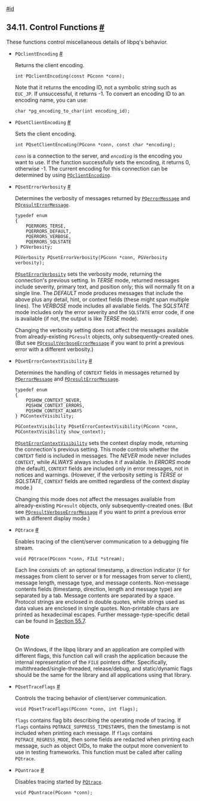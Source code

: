 [#id](#LIBPQ-CONTROL)

## 34.11. Control Functions [#](#LIBPQ-CONTROL)

These functions control miscellaneous details of libpq's behavior.

- `PQclientEncoding` [#](#LIBPQ-PQCLIENTENCODING)

  Returns the client encoding.

  ```
  int PQclientEncoding(const PGconn *conn);
  ```

  Note that it returns the encoding ID, not a symbolic string such as `EUC_JP`. If unsuccessful, it returns -1. To convert an encoding ID to an encoding name, you can use:

  ```
  char *pg_encoding_to_char(int encoding_id);
  ```

- `PQsetClientEncoding` [#](#LIBPQ-PQSETCLIENTENCODING)

  Sets the client encoding.

  ```
  int PQsetClientEncoding(PGconn *conn, const char *encoding);
  ```

  _`conn`_ is a connection to the server, and _`encoding`_ is the encoding you want to use. If the function successfully sets the encoding, it returns 0, otherwise -1. The current encoding for this connection can be determined by using [`PQclientEncoding`](libpq-control#LIBPQ-PQCLIENTENCODING).

- `PQsetErrorVerbosity` [#](#LIBPQ-PQSETERRORVERBOSITY)

  Determines the verbosity of messages returned by [`PQerrorMessage`](libpq-status#LIBPQ-PQERRORMESSAGE) and [`PQresultErrorMessage`](libpq-exec#LIBPQ-PQRESULTERRORMESSAGE).

  ```
  typedef enum
  {
      PQERRORS_TERSE,
      PQERRORS_DEFAULT,
      PQERRORS_VERBOSE,
      PQERRORS_SQLSTATE
  } PGVerbosity;

  PGVerbosity PQsetErrorVerbosity(PGconn *conn, PGVerbosity verbosity);
  ```

  [`PQsetErrorVerbosity`](libpq-control#LIBPQ-PQSETERRORVERBOSITY) sets the verbosity mode, returning the connection's previous setting. In _TERSE_ mode, returned messages include severity, primary text, and position only; this will normally fit on a single line. The _DEFAULT_ mode produces messages that include the above plus any detail, hint, or context fields (these might span multiple lines). The _VERBOSE_ mode includes all available fields. The _SQLSTATE_ mode includes only the error severity and the `SQLSTATE` error code, if one is available (if not, the output is like _TERSE_ mode).

  Changing the verbosity setting does not affect the messages available from already-existing `PGresult` objects, only subsequently-created ones. (But see [`PQresultVerboseErrorMessage`](libpq-exec#LIBPQ-PQRESULTVERBOSEERRORMESSAGE) if you want to print a previous error with a different verbosity.)

- `PQsetErrorContextVisibility` [#](#LIBPQ-PQSETERRORCONTEXTVISIBILITY)

  Determines the handling of `CONTEXT` fields in messages returned by [`PQerrorMessage`](libpq-status#LIBPQ-PQERRORMESSAGE) and [`PQresultErrorMessage`](libpq-exec#LIBPQ-PQRESULTERRORMESSAGE).

  ```
  typedef enum
  {
      PQSHOW_CONTEXT_NEVER,
      PQSHOW_CONTEXT_ERRORS,
      PQSHOW_CONTEXT_ALWAYS
  } PGContextVisibility;

  PGContextVisibility PQsetErrorContextVisibility(PGconn *conn, PGContextVisibility show_context);
  ```

  [`PQsetErrorContextVisibility`](libpq-control#LIBPQ-PQSETERRORCONTEXTVISIBILITY) sets the context display mode, returning the connection's previous setting. This mode controls whether the `CONTEXT` field is included in messages. The _NEVER_ mode never includes `CONTEXT`, while _ALWAYS_ always includes it if available. In _ERRORS_ mode (the default), `CONTEXT` fields are included only in error messages, not in notices and warnings. (However, if the verbosity setting is _TERSE_ or _SQLSTATE_, `CONTEXT` fields are omitted regardless of the context display mode.)

  Changing this mode does not affect the messages available from already-existing `PGresult` objects, only subsequently-created ones. (But see [`PQresultVerboseErrorMessage`](libpq-exec#LIBPQ-PQRESULTVERBOSEERRORMESSAGE) if you want to print a previous error with a different display mode.)

- `PQtrace` [#](#LIBPQ-PQTRACE)

  Enables tracing of the client/server communication to a debugging file stream.

  ```
  void PQtrace(PGconn *conn, FILE *stream);
  ```

  Each line consists of: an optional timestamp, a direction indicator (`F` for messages from client to server or `B` for messages from server to client), message length, message type, and message contents. Non-message contents fields (timestamp, direction, length and message type) are separated by a tab. Message contents are separated by a space. Protocol strings are enclosed in double quotes, while strings used as data values are enclosed in single quotes. Non-printable chars are printed as hexadecimal escapes. Further message-type-specific detail can be found in [Section 55.7](protocol-message-formats).

  ### Note

  On Windows, if the libpq library and an application are compiled with different flags, this function call will crash the application because the internal representation of the `FILE` pointers differ. Specifically, multithreaded/single-threaded, release/debug, and static/dynamic flags should be the same for the library and all applications using that library.

- `PQsetTraceFlags` [#](#LIBPQ-PQSETTRACEFLAGS)

  Controls the tracing behavior of client/server communication.

  ```
  void PQsetTraceFlags(PGconn *conn, int flags);
  ```

  `flags` contains flag bits describing the operating mode of tracing. If `flags` contains `PQTRACE_SUPPRESS_TIMESTAMPS`, then the timestamp is not included when printing each message. If `flags` contains `PQTRACE_REGRESS_MODE`, then some fields are redacted when printing each message, such as object OIDs, to make the output more convenient to use in testing frameworks. This function must be called after calling `PQtrace`.

- `PQuntrace` [#](#LIBPQ-PQUNTRACE)

  Disables tracing started by [`PQtrace`](libpq-control#LIBPQ-PQTRACE).

  ```
  void PQuntrace(PGconn *conn);
  ```
